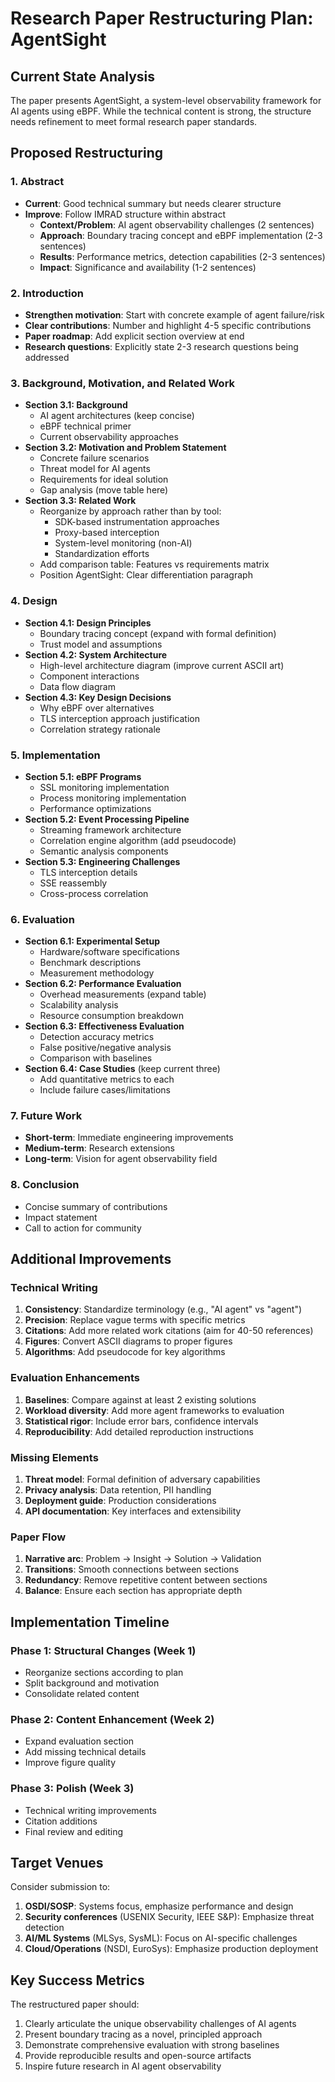 # Research Paper Restructuring Plan: AgentSight

## Current State Analysis

The paper presents AgentSight, a system-level observability framework for AI agents using eBPF. While the technical content is strong, the structure needs refinement to meet formal research paper standards.

## Proposed Restructuring

### 1. **Abstract**
- **Current**: Good technical summary but needs clearer structure
- **Improve**: Follow IMRAD structure within abstract
  - **Context/Problem**: AI agent observability challenges (2 sentences)
  - **Approach**: Boundary tracing concept and eBPF implementation (2-3 sentences)
  - **Results**: Performance metrics, detection capabilities (2-3 sentences)
  - **Impact**: Significance and availability (1-2 sentences)

### 2. **Introduction**
- **Strengthen motivation**: Start with concrete example of agent failure/risk
- **Clear contributions**: Number and highlight 4-5 specific contributions
- **Paper roadmap**: Add explicit section overview at end
- **Research questions**: Explicitly state 2-3 research questions being addressed

### 3. **Background, Motivation, and Related Work**
- **Section 3.1: Background**
  - AI agent architectures (keep concise)
  - eBPF technical primer
  - Current observability approaches
- **Section 3.2: Motivation and Problem Statement**
  - Concrete failure scenarios
  - Threat model for AI agents
  - Requirements for ideal solution
  - Gap analysis (move table here)
- **Section 3.3: Related Work**
  - Reorganize by approach rather than by tool:
    - SDK-based instrumentation approaches
    - Proxy-based interception
    - System-level monitoring (non-AI)
    - Standardization efforts
  - Add comparison table: Features vs requirements matrix
  - Position AgentSight: Clear differentiation paragraph

### 4. **Design**
- **Section 4.1: Design Principles**
  - Boundary tracing concept (expand with formal definition)
  - Trust model and assumptions
- **Section 4.2: System Architecture**
  - High-level architecture diagram (improve current ASCII art)
  - Component interactions
  - Data flow diagram
- **Section 4.3: Key Design Decisions**
  - Why eBPF over alternatives
  - TLS interception approach justification
  - Correlation strategy rationale

### 5. **Implementation**
- **Section 5.1: eBPF Programs**
  - SSL monitoring implementation
  - Process monitoring implementation
  - Performance optimizations
- **Section 5.2: Event Processing Pipeline**
  - Streaming framework architecture
  - Correlation engine algorithm (add pseudocode)
  - Semantic analysis components
- **Section 5.3: Engineering Challenges**
  - TLS interception details
  - SSE reassembly
  - Cross-process correlation

### 6. **Evaluation**
- **Section 6.1: Experimental Setup**
  - Hardware/software specifications
  - Benchmark descriptions
  - Measurement methodology
- **Section 6.2: Performance Evaluation**
  - Overhead measurements (expand table)
  - Scalability analysis
  - Resource consumption breakdown
- **Section 6.3: Effectiveness Evaluation**
  - Detection accuracy metrics
  - False positive/negative analysis
  - Comparison with baselines
- **Section 6.4: Case Studies** (keep current three)
  - Add quantitative metrics to each
  - Include failure cases/limitations

### 7. **Future Work**
- **Short-term**: Immediate engineering improvements
- **Medium-term**: Research extensions
- **Long-term**: Vision for agent observability field

### 8. **Conclusion**
- Concise summary of contributions
- Impact statement
- Call to action for community

## Additional Improvements

### Technical Writing
1. **Consistency**: Standardize terminology (e.g., "AI agent" vs "agent")
2. **Precision**: Replace vague terms with specific metrics
3. **Citations**: Add more related work citations (aim for 40-50 references)
4. **Figures**: Convert ASCII diagrams to proper figures
5. **Algorithms**: Add pseudocode for key algorithms

### Evaluation Enhancements
1. **Baselines**: Compare against at least 2 existing solutions
2. **Workload diversity**: Add more agent frameworks to evaluation
3. **Statistical rigor**: Include error bars, confidence intervals
4. **Reproducibility**: Add detailed reproduction instructions

### Missing Elements
1. **Threat model**: Formal definition of adversary capabilities
2. **Privacy analysis**: Data retention, PII handling
3. **Deployment guide**: Production considerations
4. **API documentation**: Key interfaces and extensibility

### Paper Flow
1. **Narrative arc**: Problem → Insight → Solution → Validation
2. **Transitions**: Smooth connections between sections
3. **Redundancy**: Remove repetitive content between sections
4. **Balance**: Ensure each section has appropriate depth

## Implementation Timeline

### Phase 1: Structural Changes (Week 1)
- Reorganize sections according to plan
- Split background and motivation
- Consolidate related content

### Phase 2: Content Enhancement (Week 2)
- Expand evaluation section
- Add missing technical details
- Improve figure quality

### Phase 3: Polish (Week 3)
- Technical writing improvements
- Citation additions
- Final review and editing

## Target Venues

Consider submission to:
1. **OSDI/SOSP**: Systems focus, emphasize performance and design
2. **Security conferences** (USENIX Security, IEEE S&P): Emphasize threat detection
3. **AI/ML Systems** (MLSys, SysML): Focus on AI-specific challenges
4. **Cloud/Operations** (NSDI, EuroSys): Emphasize production deployment

## Key Success Metrics

The restructured paper should:
1. Clearly articulate the unique observability challenges of AI agents
2. Present boundary tracing as a novel, principled approach
3. Demonstrate comprehensive evaluation with strong baselines
4. Provide reproducible results and open-source artifacts
5. Inspire future research in AI agent observability